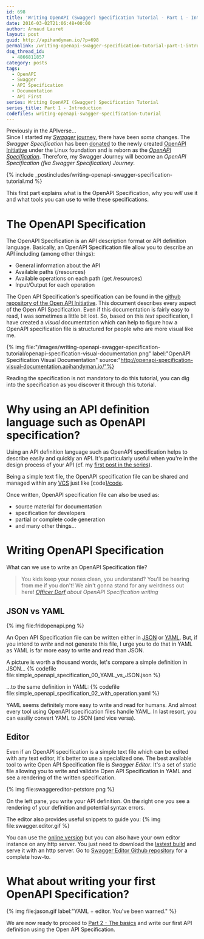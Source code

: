 ```yaml
---
id: 698
title: 'Writing OpenAPI (Swagger) Specification Tutorial - Part 1 - Introduction'
date: 2016-03-02T21:06:48+00:00
author: Arnaud Lauret
layout: post
guid: http://apihandyman.io/?p=698
permalink: /writing-openapi-swagger-specification-tutorial-part-1-introduction/
dsq_thread_id:
  - 4866811857
category: posts
tags:
  - OpenAPI
  - Swagger
  - API Specification
  - Documentation
  - API First
series: Writing OpenAPI (Swagger) Specification Tutorial
series_title: Part 1 - Introduction
codefiles: writing-openapi-swagger-specification-tutorial
---
```

Previously in the APIverse...  
Since I started my [*Swagger* journey](/starting-a-swagger-journey-beyond-generated-swagger-ui/), there have been *some* changes. The *Swagger Specification* has been [donated](http://swagger.io/introducing-the-open-api-initiative/) to the newly created [OpenAPI Initiative](https://openapis.org/news/announcement/2015/11/new-collaborative-project-extend-swagger-specification-building-connected) under the Linux foundation and is reborn as the *[OpenAPI Specification](http://apievangelist.com/2016/01/04/the-openapi-specification-fka-the-swagger-specification/)*. Therefore, my Swagger Journey will become an *OpenAPI Specification (fka Swagger Specification) Journey*.<!--more-->

{% include _postincludes/writing-openapi-swagger-specification-tutorial.md %}

This first part explains what is the OpenAPI Specification, why you *will* use it and what tools you can use to write these specifications.

# The OpenAPI Specification

The OpenAPI Specification is an API description format or API definition language. Basically, an OpenAPI Specification file allow you to describe an API including (among other things):

- General information about the API
- Available paths (/resources)
- Available operations on each path (get /resources)
- Input/Output for each operation

The Open API Specification's specification can be found in the [github repository of the Open API Initiative](https://github.com/OAI/OpenAPI-Specification/blob/master/versions/2.0.md). This document describes every aspect of the Open API Specification.
Even if this documentation is fairly easy to read, I was sometimes a little bit lost. So, based on this *text* specification, I have created a *visual* documentation which can help to figure how a OpenAPI specification file is structured for people who are more visual like me.

{% img file:"/images/writing-openapi-swagger-specification-tutorial/openapi-specification-visual-documentation.png" label:"OpenAPI Specification Visual Documentation" source:"http://openapi-specification-visual-documentation.apihandyman.io/"%}

Reading the specification is not mandatory to do this tutorial, you can dig into the specification as you discover it through this tutorial.

# Why using an API definition language such as OpenAPI specification?
Using an API definition language such as OpenAPI specification helps to describe easily and quickly an API. It's particularly useful when you're in the design process of your API (cf. my [first post in the series](/starting-a-swagger-journey-beyond-generated-swagger-ui/)).

Being a simple text file, the OpenAPI specification file can be shared and managed within any [VCS](https://en.wikipedia.org/wiki/Version_control) just like [code][/code](http://blog.smartbear.com/documentation/the-utopia-of-api-documentation/).

Once written, OpenAPI specification file can also be used as:

- source material for documentation
- specification for developers
- partial or complete code generation
- and many other things...

# Writing OpenAPI Specification

What can we use to write an OpenAPI Specification file?

> You kids keep your noses clean, you understand? You'll be hearing from me if you don't! We ain't gonna stand for any weirdness out here! 
> *[Officer Dorf](http://www.imdb.com/name/nm0589798/?ref_=tt_trv_qu) about OpenAPI Specification writing*

## JSON vs YAML

{% img file:fridopenapi.png %}

An Open API Specification file can be written either in [JSON](https://en.wikipedia.org/wiki/JSON) or [YAML](https://en.wikipedia.org/wiki/YAML). But, if you intend to *write* and not generate this file, I urge you to do that in YAML as YAML is far more easy to write and read than JSON.

A picture is worth a thousand words, let's compare a simple definition in JSON...
{% codefile file:simple_openapi_specification_00_YAML_vs_JSON.json %}

...to the same definition in YAML:
{% codefile file:simple_openapi_specification_02_with_operation.yaml %}

YAML seems definitely more easy to write and read for humans. And almost every tool using OpenAPI specification files handle YAML. In last resort, you can easiliy convert YAML to JSON (and vice versa).

## Editor
Even if an OpenAPI specification is a simple text file which can be edited with any text editor, it's better to use a specialized one. The best available tool to write Open API Specification file is *Swagger Editor*. It's a set of static file allowing you to write and validate Open API Specification in YAML and see a rendering of the written specification.

{% img file:swaggereditor-petstore.png %}
  
On the left pane, you write your API definition.
On the right one you see a rendering of your definition and potential syntax errors.

The editor also provides useful snippets to guide you:
{% img file:swagger.editor.gif %}

You can use the [online version](http://editor.swagger.io/) but you can also have your own editor instance on any http server. You just need to download the [lastest build](https://github.com/swagger-api/swagger-editor/releases/latest) and serve it with an http server. Go to [Swagger Editor Github repository](https://github.com/swagger-api/swagger-editor/#running-locally) for a complete how-to.

# What about writing your first OpenAPI Specification?

{% img file:jason.gif label:"YAML + editor. You've been warned." %}
  
We are now ready to proceed to [Part 2 - The basics](/writing-openapi-swagger-specification-tutorial-part-2-the-basics/) and write our first API definition using the Open API Specification.
